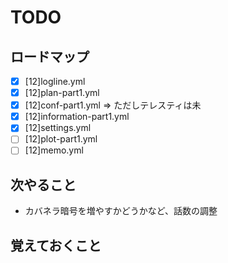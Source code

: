 # TODO
## ロードマップ
- [x] [12]logline.yml
- [x] [12]plan-part1.yml
- [x] [12]conf-part1.yml => ただしテレスティは未
- [x] [12]information-part1.yml
- [x] [12]settings.yml
- [ ] [12]plot-part1.yml
- [ ] [12]memo.yml

## 次やること
- カバネラ暗号を増やすかどうかなど、話数の調整

## 覚えておくこと

